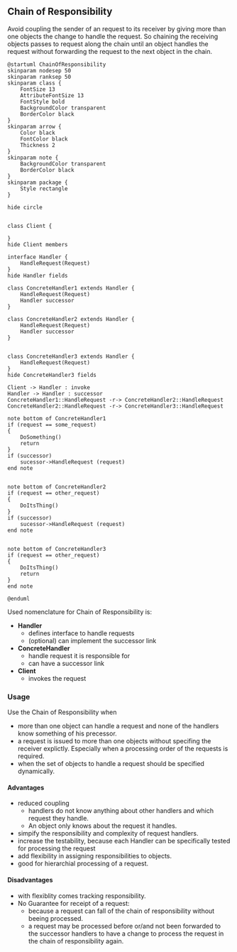 ## Chain of Responsibility

Avoid coupling the sender of an request to its receiver by giving more than one objects the change to handle the request. So chaining the receiving objects passes to request along the chain until an object handles the request without forwarding the request to the next object in the chain.

```plantuml
@startuml ChainOfResponsibility
skinparam nodesep 50
skinparam ranksep 50
skinparam class {
    FontSize 13
    AttributeFontSize 13
    FontStyle bold
    BackgroundColor transparent
    BorderColor black
}
skinparam arrow {
    Color black
    FontColor black
    Thickness 2
}
skinparam note {
    BackgroundColor transparent
    BorderColor black
}
skinparam package {
    Style rectangle
}

hide circle


class Client {

}
hide Client members

interface Handler {
    HandleRequest(Request)
}
hide Handler fields

class ConcreteHandler1 extends Handler {
    HandleRequest(Request)
    Handler successor
}

class ConcreteHandler2 extends Handler {
    HandleRequest(Request)
    Handler successor
}


class ConcreteHandler3 extends Handler {
    HandleRequest(Request)
}
hide ConcreteHandler3 fields

Client -> Handler : invoke
Handler -> Handler : successor
ConcreteHandler1::HandleRequest -r-> ConcreteHandler2::HandleRequest
ConcreteHandler2::HandleRequest -r-> ConcreteHandler3::HandleRequest 

note bottom of ConcreteHandler1
if (request == some_request)
{
    DoSomething()
    return
}
if (successor)
    sucessor->HandleRequest (request)
end note


note bottom of ConcreteHandler2
if (request == other_request)
{
    DoItsThing()
}
if (successor)
    sucessor->HandleRequest (request)
end note


note bottom of ConcreteHandler3
if (request == other_request)
{
    DoItsThing()
    return
}
end note

@enduml
```

Used nomenclature for Chain of Responsibility is:

* **Handler**
  * defines interface to handle requests
  * (optional) can implement the successor link
* **ConcreteHandler**
  * handle request it is responsible for
  * can have a successor link
* **Client**
  * invokes the request

### Usage

Use the Chain of Responsibility when

* more than one object can handle a request and none of the handlers know something of his precessor.
* a request is issued to more than one objects without specifing the receiver explictly. Especially when a processing order of the requests is required.
* when the set of objects to handle a request should be specified dynamically.

#### Advantages

* reduced coupling
  * handlers do not know anything about other handlers and which request they handle.
  * An object only knows about the request it handles.
* simpify the responsibility and complexity of request handlers.
* increase the testability, because each Handler can be specifically tested for processing the request
* add flexibility in assigning responsibilities to objects.
* good for hierarchial processing of a request.

#### Disadvantages

* with flexiblity comes tracking responsibility.
* No Guarantee for receipt of a request:
  * because a request can fall of the chain of responsibility without beeing processed.
  * a request may be processed before or/and not been forwarded to the successor handlers to have a change to process the request in the chain of responsibility again.